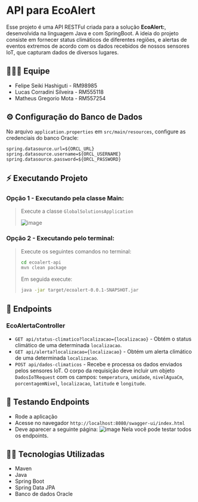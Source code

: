 # API para EcoAlert
Esse projeto é uma API RESTFul criada para a solução **EcoAlert:**, desenvolvida na linguagem Java e com SpringBoot. A ideia do projeto consiste em fornecer status climáticos de diferentes regiões, e alertas de eventos extremos de acordo com os dados recebidos de nossos sensores IoT, que capturam dados de diversos lugares.

## 👩‍👦‍👦 Equipe
- Felipe Seiki Hashiguti - RM98985
- Lucas Corradini Silveira - RM555118
- Matheus Gregorio Mota - RM557254

## ⚙ Configuração do Banco de Dados
No arquivo `application.properties` em `src/main/resources`, configure as credenciais do banco Oracle:
```
spring.datasource.url=${ORCL_URL}
spring.datasource.username=${ORCL_USERNAME}
spring.datasource.password=${ORCL_PASSWORD}
```

## ⚡ Executando Projeto
### Opção 1 - Executando pela classe Main:
> Execute a classe `GlobalSolutionsApplication`
>
> ![image](https://github.com/user-attachments/assets/716f9fb0-1f23-4d80-8404-cb8fe2b58201)

### Opção 2 - Executando pelo terminal:
> Execute os seguintes comandos no terminal:
> ```bash
> cd ecoalert-api
> mvn clean package
> ```
> Em seguida execute:
> ```bash
> java -jar target/ecoalert-0.0.1-SNAPSHOT.jar
> ```

## 📡 Endpoints
### EcoAlertaController
- `GET api/status-climatico?localizacao={localizacao}` - Obtém o status climático de uma determinada `localizacao`.
- `GET api/alerta?localizacao={localizacao}` - Obtém um alerta climático de uma determinada `localizacao`.
- `POST api/dados-climaticos` - Recebe e processa os dados enviados pelos sensores IoT. O corpo da requisição deve incluir um objeto `DadosIoTRequest` com os campos: `temperatura`, `umidade`, `nivelAguaCm`, `porcentagemNivel`, `localizacao`, `latitude` e `longitude`.

## 🔧 Testando Endpoints
- Rode a aplicação
- Acesse no navegador `http://localhost:8080/swagger-ui/index.html`
- Deve aparecer a seguinte página:
  ![image](https://github.com/user-attachments/assets/aa3eedae-43a3-4165-91ba-c77e098c610e)
  Nela você pode testar todos os endpoints. 

## 👨‍💻 Tecnologias Utilizadas
- Maven
- Java
- Spring Boot
- Spring Data JPA
- Banco de dados Oracle
